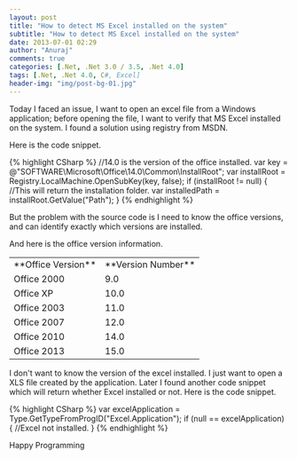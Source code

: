 ```yaml
---
layout: post
title: "How to detect MS Excel installed on the system"
subtitle: "How to detect MS Excel installed on the system"
date: 2013-07-01 02:29
author: "Anuraj"
comments: true
categories: [.Net, .Net 3.0 / 3.5, .Net 4.0]
tags: [.Net, .Net 4.0, C#, Excel]
header-img: "img/post-bg-01.jpg"
---
```

Today I faced an issue, I want to open an excel file from a Windows application;  before opening the file, I want to verify that MS Excel installed on the system. I found a solution using registry from MSDN. 

Here is the code snippet.

{% highlight CSharp %}
//14.0 is the version of the office installed.
var key = @"SOFTWARE\Microsoft\Office\14.0\Common\InstallRoot\";
var installRoot = Registry.LocalMachine.OpenSubKey(key, false);
if (installRoot != null)
{
    //This will return the installation folder.
    var installedPath = installRoot.GetValue("Path");
}
{% endhighlight %}

But the problem with the source code is I need to know the office versions, and can identify exactly which versions are installed.

And here is the office version information.

<table>
<tr><td>**Office Version**</td><td>**Version Number**</td></tr>
<tr><td>Office 2000</td><td>9.0</td></tr>
<tr><td>Office XP</td><td>10.0</td></tr>
<tr><td>Office 2003</td><td>11.0</td></tr>
<tr><td>Office 2007</td><td>12.0</td></tr>
<tr><td>Office 2010</td><td>14.0</td></tr>
<tr><td>Office 2013</td><td>15.0</td></tr>
</table>

I don't want to know the version of the excel installed. I just want to open a XLS file created by the application. Later I found another code snippet which will return whether Excel installed or not. Here is the code snippet.

{% highlight CSharp %}
var excelApplication = Type.GetTypeFromProgID("Excel.Application");
if (null == excelApplication)
{
    //Excel not installed.
}
{% endhighlight %}

Happy Programming
